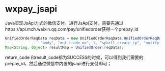 # wxpay_jsapi
Java实现JsApi方式的微信支付。进行JsApi支付，需要先通过https://api.mch.weixin.qq.com/pay/unifiedorder获得一个prepay_id

```java
UnifiedOrderReqData reqData = new UnifiedOrderReqData.UnifiedOrderReqDataBuilder("appid", "mch_id",
                "body", "out_trade_no", 1, "spbill_create_ip", "notify_url", "JSAPI").setOpenid("openid").build();
Map<String, Object> resultMap = UnifiedOrder(reqData);
```
return_code 和result_code都为SUCCESS的时候，可以得到我们需要的prepay_id，然后通过微信中内置的jsapi进行支付即可；
